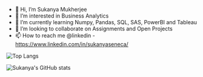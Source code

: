 - 👋 Hi, I’m Sukanya Mukherjee
- 👀 I’m interested in Business Analytics
- 🌱 I’m currently learning Numpy, Pandas, SQL, SAS, PowerBI and Tableau
- 💞️ I’m looking to collaborate on Assignments and Open Projects
- 📫 How to reach me @linkedin - https://www.linkedin.com/in/sukanyaseneca/

<!---
Sukanya206/Sukanya206 is a ✨ special ✨ repository because its `README.md` (this file) appears on your GitHub profile.
You can click the Preview link to take a look at your changes.
--->

![Top Langs](https://github-readme-stats.vercel.app/api/top-langs/?username=sukanya206&layout=compact)

![Sukanya's GitHub stats](https://github-readme-stats.vercel.app/api?username=sukanya206&show_icons=true&theme=radical)
